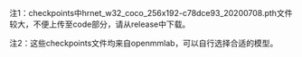 注1：checkpoints中hrnet_w32_coco_256x192-c78dce93_20200708.pth文件较大，不便上传至code部分，请从release中下载。

注2：这些checkpoints文件均来自openmmlab，可以自行选择合适的模型。
